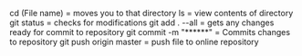 cd (File name) = moves you to that directory
ls = view contents of directory
git status = checks for modifications
git add . --all = gets any changes ready for commit to repository
git commit -m "******" = Commits changes to repository
git push origin master = push file to online repository
